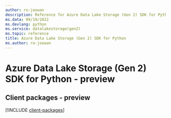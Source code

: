 ```yaml
---
author: ro-joowan
description: Reference for Azure Data Lake Storage (Gen 2) SDK for Python
ms.data: 09/19/2022
ms.devlang: python
ms.service: datalakestorage(gen2)
ms.topic: reference
title: Azure Data Lake Storage (Gen 2) SDK for Python
ms.author: ro-joowan
---
```

# Azure Data Lake Storage (Gen 2) SDK for Python - preview

## Client packages - preview
[!INCLUDE [client-packages](data-lake-storage-(gen-2)-client-index.md)]